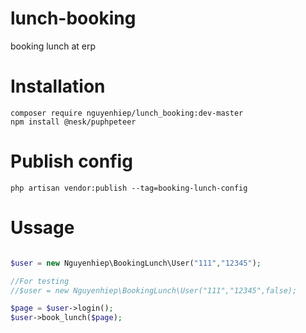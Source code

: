 # lunch-booking
booking lunch at erp

# Installation

```
composer require nguyenhiep/lunch_booking:dev-master
npm install @nesk/puphpeteer
```

# Publish config

```
php artisan vendor:publish --tag=booking-lunch-config
```

# Ussage

```php

$user = new Nguyenhiep\BookingLunch\User("111","12345");

//For testing
//$user = new Nguyenhiep\BookingLunch\User("111","12345",false);

$page = $user->login();
$user->book_lunch($page);
```


